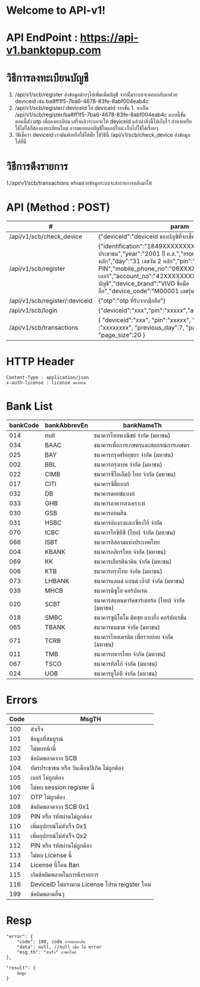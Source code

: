 # Welcome to API-v1!

# API EndPoint : https://api-v1.banktopup.com

# วิธีการลงทะเบียนบัญชี

1. /api/v1/scb/register ส่งข้อมูลต่างๆไปเพิ่มเพิ่มบัญชี จากนั้นระบบจะตอบกลับมาด้วย deviceid เช่น ba8ff1f5-7ba6-4678-83fe-8abf004eab4c
2. /api/v1/scb/register/:deviceid ใส่ deviceid จากขั้น 1. จะเป็น /api/v1/scb/register/ba8ff1f5-7ba6-4678-83fe-8abf004eab4c แบบนี้ขั้นตอนนี้ส่ง otp เพื่อลงทะเบียน เสร็จแล้วระบบจะให้ deviceid แล้วนำสิ่งนี้ไปเก็บไว้ ถ้าหายหรือใช้ไม่ได้ก็ต้องลงทะเบียนใหม่ อารมแบบลงบัญชีในแอปใหม่ เก็บไปใช้ได้เรื่อยๆ
3. วิธีเช็คว่า deviceid เรามันพังหรือใช้ได้มั้ย ใช้วิธีนี้ /api/v1/scb/check_device ส่งข้อมูลไปที่นี่

# วิธีการดึงรายการ

1./api/v1/scb/transactions พร้อมด้วยข้อมูลระบบจะส่งรายการกลับมาให้

# API (Method : POST)

| #                              | param                                                                                                                                                                                                                                                                                    |
| ------------------------------ | ---------------------------------------------------------------------------------------------------------------------------------------------------------------------------------------------------------------------------------------------------------------------------------------- |
| /api/v1/scb/check_device       | {"deviceid":"deviceid ของบัญชีที่จะเช็ค"}                                                                                                                                                                                                                                                |
| /api/v1/scb/register           | {"identification":"1849XXXXXXXXX เลขบัตรประชาชน","year":"2001 ปี ค.ส.","month":"01 เลขเดือน 2 หลัก","day":"31 เลขวัน 2 หลัก","pin":"123456 PIN","mobile_phone_no":"06XXXXXXXX เบอร์","account_no":"42XXXXXXXX เลขบัญชี","device_brand":"VIVO ชื่อมือถือ","device_code":"M00001 เลขรุ่น"} |
| /api/v1/scb/register/:deviceid | {"otp":"otp ที่รับจากมือถือ"}                                                                                                                                                                                                                                                            |
| /api/v1/scb/login              | {"deviceid":"xxx","pin":"xxxxx","account_no":"xxxxxxxx"}                                                                                                                                                                                                                                 |
| /api/v1/scb/transactions       | { "deviceid":"xxx", "pin":"xxxxx", "account_no" :"xxxxxxxx", "previous_day":7, "page_number":1, "page_size":20 }                                                                                                                                                                         |

# HTTP Header

    Content-Type : application/json
    x-auth-license : license ของท่าน

# Bank List


|bankCode| bankAbbrevEn | bankNameTh |
|--|--|--|
| 014 | null |	 ธนาคารไทยพาณิชย์ จำกัด (มหาชน)|
| 034 | BAAC |	 ธนาคารเพื่อการเกษตรและสหกรณ์การเกษตร|
| 025 | BAY |	 ธนาคารกรุงศรีอยุธยา จำกัด (มหาชน)|
| 002 | BBL |	 ธนาคารกรุงเทพ จำกัด (มหาชน)|
| 022 | CIMB |	 ธนาคารซีไอเอ็มบี ไทย จำกัด (มหาชน)|
| 017 | CITI |	 ธนาคารซิตี้แบงก์|
| 032 | DB |	 ธนาคารดอยช์แบงก์|
| 033 | GHB |	 ธนาคารอาคารสงเคราะห์|
| 030 | GSB |	 ธนาคารออมสิน|
| 031 | HSBC |	 ธนาคารฮ่องกงและเซี่ยงไฮ้ จำกัด|
| 070 | ICBC |	 ธนาคารไอซีบีซี (ไทย) จำกัด (มหาชน)|
| 066 | ISBT |	 ธนาคารอิสลามแห่งประเทศไทย|
| 004 | KBANK |	 ธนาคารกสิกรไทย จำกัด (มหาชน)|
| 069 | KK |	 ธนาคารเกียรตินาคิน จำกัด (มหาชน)|
| 006 | KTB |	 ธนาคารกรุงไทย จำกัด (มหาชน)|
| 073 | LHBANK |ธนาคารแลนด์ แอนด์ เฮ้าส์ จำกัด (มหาชน)	 |
| 039 | MHCB |	 ธนาคารมิซูโฮ คอร์ปอเรต|
| 020 | SCBT |	 ธนาคารสแตนดาร์ดชาร์เตอร์ด (ไทย) จำกัด (มหาชน)|
| 018 | SMBC |	 ธนาคารซูมิโตโม มิตซุย แบงกิ้ง คอร์ปอเรชั่น|
| 065 | TBANK |	 ธนาคารธนชาต จำกัด (มหาชน)|
| 071 | TCRB |	 ธนาคารไทยเครดิต เพื่อรายย่อย จำกัด (มหาชน)|
| 011 | TMB |	 ธนาคารทหารไทย จำกัด (มหาชน)|
| 067 | TSCO |	 ธนาคารทิสโก้ จำกัด (มหาชน)|
| 024 | UOB |	 ธนาคารยูโอบี จำกัด (มหาชน)|


# Errors

| Code | MsgTH                                         |
| ---- | --------------------------------------------- |
| 100  | สำเร็จ                                        |
| 101  | ข้อมูลที่สมบูรณ์                              |
| 102  | ไม่พบหน้านี้                                  |
| 103  | ข้อผิดพลาดจาก SCB                             |
| 104  | บัตรประชาชน หรือ วันเดือนปีเกิด ไม่ถูกต้อง    |
| 105  | เบอร์ ไม่ถูกต้อง                              |
| 106  | ไม่พบ session register นี้                    |
| 107  | OTP ไม่ถูกต้อง                                |
| 108  | ข้อผิดพลาดจาก SCB 0x1                         |
| 109  | PIN หรือ รหัสผ่านไม่ถูกต้อง                   |
| 110  | เพิ่มอุปกรณ์ไม่สำเร็จ 0x1                     |
| 111  | เพิ่มอุปกรณ์ไม่สำเร็จ 0x2                     |
| 112  | PIN หรือ รหัสผ่านไม่ถูกต้อง                   |
| 113  | ไม่พบ License นี้                             |
| 114  | License นี้โดน Ban                            |
| 115  | เกิดข้อผิดพลาดในการดึงรายการ                  |
| 116  | DeviceID ไม่ตรงตาม License โปรด reigster ใหม่ |
| 199  | ข้อผิดพลาดอื่นๆ                               |

# Resp

    "error": {
    	"code": 100, code การตอบกลับ
    	"data": null, //null เมื่อ ไม่ error
    	"msg_th": "สำเร็จ" ภาษาไทย
    },

    "result": {
    	ข้อมูล
    }
